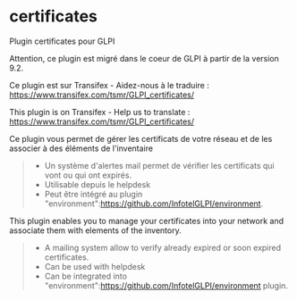 # certificates
Plugin certificates pour GLPI

Attention, ce plugin est migré dans le coeur de GLPI à partir de la version 9.2.


Ce plugin est sur Transifex - Aidez-nous à le traduire :
https://www.transifex.com/tsmr/GLPI_certificates/

This plugin is on Transifex - Help us to translate :
https://www.transifex.com/tsmr/GLPI_certificates/

Ce plugin vous permet de gérer les certificats de votre réseau et de les associer à des éléments de l'inventaire
> * Un système d'alertes mail permet de vérifier les certificats qui vont ou qui ont expirés.
> * Utilisable depuis le helpdesk
> * Peut être intégré au plugin "environment":https://github.com/InfotelGLPI/environment.


This plugin enables you to manage your certificates into your network and associate them with elements of the inventory.
> * A mailing system allow to verify already expired or soon expired certificates.
> * Can be used with helpdesk
> * Can be integrated into "environment":https://github.com/InfotelGLPI/environment plugin.
